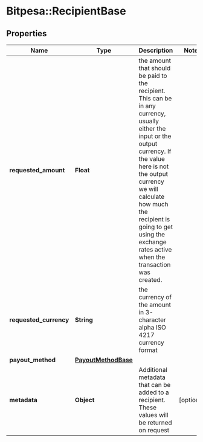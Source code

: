 # Bitpesa::RecipientBase

## Properties
Name | Type | Description | Notes
------------ | ------------- | ------------- | -------------
**requested_amount** | **Float** | the amount that should be paid to the recipient. This can be in any currency, usually either the input or the output currency. If the value here is not the output currency we will calculate how much the recipient is going to get using the exchange rates active when the transaction was created. | 
**requested_currency** | **String** | the currency of the amount in 3-character alpha ISO 4217 currency format | 
**payout_method** | [**PayoutMethodBase**](PayoutMethodBase.md) |  | 
**metadata** | **Object** | Additional metadata that can be added to a recipient. These values will be returned on request | [optional] 


